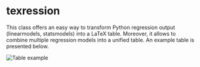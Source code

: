 # texression

This class offers an easy way to transform Python regression output (linearmodels, statsmodels) into a LaTeX table. Moreover, it allows to combine multiple regression models into a unified table. An example table is presented below.

![Table example](https://user-images.githubusercontent.com/1658661/74577125-aa89d780-4f5b-11ea-860a-9bd48c57af9d.png)
